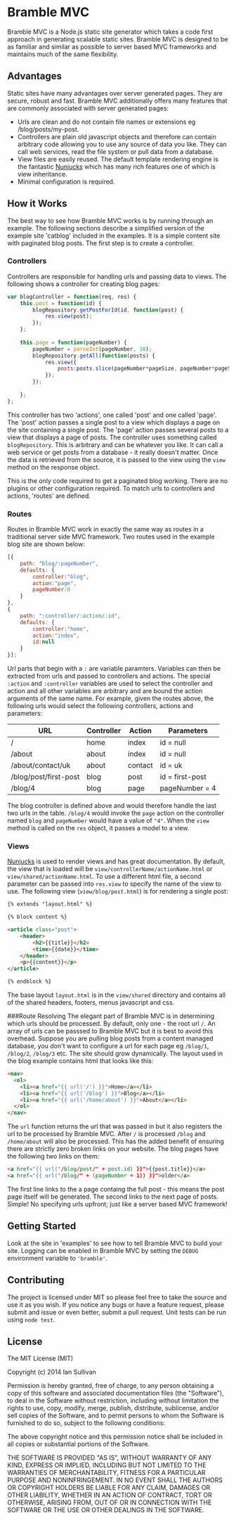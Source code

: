# Bramble MVC
Bramble MVC is a Node.js static site generator which takes a code first approach in generating scalable static sites. Bramble MVC is designed to be as familiar and similar as possible to server based MVC frameworks and maintains much of the same flexibility.

## Advantages
Static sites have many advantages over server generated pages. They are secure, robust and fast. Bramble MVC additionally offers many features that are commonly associated with server generated pages:

* Urls are clean and do not contain file names or extensions eg /blog/posts/my-post.
* Controllers are plain old javascript objects and therefore can contain arbitrary code allowing you to use any source of data you like. They can call web services, read the file system or pull data from a database.
* View files are easily reused. The default template rendering engine is the fantastic [Nunjucks](http://jlongster.github.io/nunjucks/) which has many rich features one of which is view inheritance.
* Minimal configuration is required.

## How it Works
The best way to see how Bramble MVC works is by running through an example. The following sections describe a simplified version of the example site 'catblog' included in the examples. It is a simple content site with paginated blog posts. The first step is to create a controller.

### Controllers
Controllers are responsible for handling urls and passing data to views. The following shows a controller for creating blog pages:

```js
var blogController = function(req, res) {
    this.post = function(id) {
        blogRepository.getPostForId(id, function(post) {
            res.view(post);
        });
    };
    
    this.page = function(pageNumber) {
        pageNumber = parseInt(pageNumber, 10);
        blogRepository.getAll(function(posts) {
            res.view({
                posts:posts.slice(pageNumber*pageSize, pageNumber*pageSize + pageSize),
            });
        });
        
    };
};
```

This controller has two 'actions', one called 'post' and one called 'page'. The 'post' action passes a single post to a view which displays a page on the site containing a single post. The 'page' action passes several posts to a view that displays a page of posts. The controller uses something called `blogRepository`. This is arbitrary and can be whatever you like. It can call a web service or get posts from a database - it really doesn't matter. Once the data is retrieved from the source, it is passed to the view using the `view` method on the response object.

This is the only code required to get a paginated blog working. There are no plugins or other configuration required. To match urls to controllers and actions, 'routes' are defined.

### Routes
Routes in Bramble MVC work in exactly the same way as routes in a traditional server side MVC framework. Two routes used in the example blog site are shown below:

```js
[{
    path: "blog/:pageNumber",
    defaults: {
        controller:"blog",
        action:"page",
        pageNumber:0
    }
},
{
    path: ":controller/:action/:id",
    defaults: {
        controller:"home",
        action:"index",
        id:null
    }
}];
```

Url parts that begin with a `:` are variable paramters. Variables can then be extracted from urls and passed to controllers and actions. The special `:action` and `:controller` variables are used to select the controller and action and all other variables are arbitrary and are bound the action arguments of the same name. For example, given the routes above, the following urls would select the following controllers, actions and parameters:

URL  | Controller | Action | Parameters
--- | --- | --- | ---
/ | home | index | id = null
/about | about | index | id = null
/about/contact/uk | about | contact | id = uk
/blog/post/first-post | blog | post | id = first-post
/blog/4 | blog | page | pageNumber = 4

The blog controller is defined above and would therefore handle the last two urls in the table. `/blog/4` would invoke the `page` action on the controller named `blog` and `pageNumber` would have a value of `"4"`. When the `view` method is called on the `res` object, it passes a model to a view.

### Views
[Nunjucks](http://jlongster.github.io/nunjucks/) is used to render views and has great documentation. By default, the view that is loaded will be `view/controllerName/actionName.html` or `view/shared/actionName.html`. To use a different html file, a second parameter can be passed into `res.view` to specify the name of the view to use. The following view (`view/blog/post.html`) is for rendering a single post:

```html
{% extends "layout.html" %}

{% block content %}

<article class="post">
	<header>
		<h2>{{title}}</h2>
		<time>{{date}}</time>
	</header>
	<p>{{content}}</p>
</article>

{% endblock %}
```

The base layout `layout.html` is in the `view/shared` directory and contains all of the shared headers, footers, menus javascript and css.

###Route Resolving
The elegant part of Bramble MVC is in determining which urls should be processed. By default, only one - the root url `/`. An array of urls can be passsed to Bramble MVC but it is best to avoid this overhead. Suppose you are pulling blog posts from a content managed database, you don't want to configure a url for each page eg `/blog/1`, `/blog/2`, `/blog/3` etc. The site should grow dynamically. The layout used in the blog example contains html that looks like this:

```html
<nav>
  <ol>
    <li><a href="{{ url('/') }}">Home</a></li>
    <li><a href="{{ url('/blog') }}">Blog</a></li>
    <li><a href="{{ url('/home/about') }}">About</a></li>
  </ol>
</nav>
```
The `url` function returns the url that was passed in but it also registers the url to be processed by Bramble MVC. After `/` is processed `/blog` and `/home/about` will also be processed. This has the added benefit of ensuring there are strictly zero broken links on your website. The blog pages have the following two links on them:

```html
<a href="{{ url("/blog/post/" + post.id) }}">{{post.title}}</a>
<a href="{{ url("/blog/" + (pageNumber + 1)) }}">older</a>
```

The first line links to the a page containg the full post - this means the post page itself will be generated. The second links to the next page of posts. Simple! No specifying urls upfront; just like a server based MVC framework!

## Getting Started
Look at the site in 'examples' to see how to tell Bramble MVC to build your site. Logging can be enabled in Bramble MVC by setting the `DEBUG` environment variable to `'bramble'`.


## Contributing
The project is licensed under MIT so please feel free to take the source and use it as you wish. If you notice any bugs or have a feature request, please submit and issue or even better, submit a pull request. Unit tests can be run using `node test`.

## License
The MIT License (MIT)

Copyright (c) 2014 Ian Sullivan

Permission is hereby granted, free of charge, to any person obtaining a copy
of this software and associated documentation files (the "Software"), to deal
in the Software without restriction, including without limitation the rights
to use, copy, modify, merge, publish, distribute, sublicense, and/or sell
copies of the Software, and to permit persons to whom the Software is
furnished to do so, subject to the following conditions:

The above copyright notice and this permission notice shall be included in
all copies or substantial portions of the Software.

THE SOFTWARE IS PROVIDED "AS IS", WITHOUT WARRANTY OF ANY KIND, EXPRESS OR
IMPLIED, INCLUDING BUT NOT LIMITED TO THE WARRANTIES OF MERCHANTABILITY,
FITNESS FOR A PARTICULAR PURPOSE AND NONINFRINGEMENT. IN NO EVENT SHALL THE
AUTHORS OR COPYRIGHT HOLDERS BE LIABLE FOR ANY CLAIM, DAMAGES OR OTHER
LIABILITY, WHETHER IN AN ACTION OF CONTRACT, TORT OR OTHERWISE, ARISING FROM,
OUT OF OR IN CONNECTION WITH THE SOFTWARE OR THE USE OR OTHER DEALINGS IN
THE SOFTWARE.
